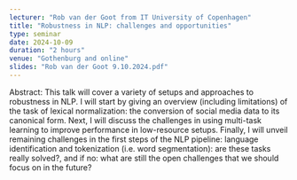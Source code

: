 ```yaml
---
lecturer: "Rob van der Goot from IT University of Copenhagen"
title: "Robustness in NLP: challenges and opportunities"
type: seminar
date: 2024-10-09
duration: "2 hours"
venue: "Gothenburg and online"
slides: "Rob van der Goot 9.10.2024.pdf"
---
```


Abstract: This talk will cover a variety of setups and approaches to robustness in NLP. I will start by giving an overview (including limitations) of the task of lexical normalization: the conversion of social media data to its canonical form. Next, I will discuss the challenges in using multi-task learning to improve performance in low-resource setups. Finally, I will unveil remaining challenges in the first steps of the NLP pipeline: language identification and tokenization (i.e. word segmentation): are these tasks really solved?, and if no: what are still the open challenges that we should focus on in the future?
